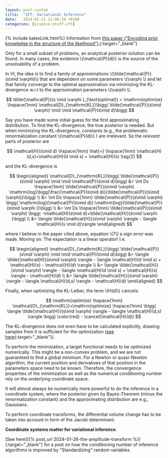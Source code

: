 ```yaml
---
layout: post-custom
title:  "IFT: Variational Inference"
date:   2024-02-21 11:06:58 +0100
categories: [science-stuff-ift]
---
```

{% include katexLink.html%}
Information from [this paper ("Encoding prior knowledge in the structure of the likelihood").](https://arxiv.org/pdf/1812.04403.pdf){:target="_blank"}

Only for a small subset of problems, an analytical posterior solution can be found. 
In many cases, the evidence \\(\mathcal{P}(d)\\) is the source of the unsolvability 
of a problem.

In VI, the idea is to find a family of approximations \\(\tilde{\mathcal{P}}(s\mid \varphi)\\) 
that are dependent on some parameters \\(\varphi \\) and let that family converge to the 
optimal approximation via minimizing the KL-divergence w.r.t to the 
approximation parameters \\(\varphi \\).

$$
\tilde{\mathcal{P}}(s \mid \varphi )_{\text{optimal}} = 
\mathrm{optimize} \hspace{1mm}
\mathcal{D}_{\mathrm{KL}}\bigg( \tilde{\mathcal{P}}(s\mid \varphi) \mid \mid \mathcal{P}(s\mid d)\bigg)
$$

Say you have made some initial guess for the first approximating distribution.
To find the KL-divergence, the true posterior is needed. But when minimizing the KL-divergence,
constants (e.g., the problematic renormalization constant \\(\mathcal{P}(d)\\) ) are
irrelevant. So the _relevant_ parts of posterior are 

$$
\mathcal{H}(s\mid d) \hspace{1mm} \hat{=} \hspace{1mm} \mathcal{H}(d,s)=\mathcal{H}(d \mid s) + \mathcal{H}(s) \tag{2}
$$

and the KL-divergence is

$$
\begin{aligned}
\mathcal{D}_{\mathrm{KL}}\bigg( \tilde{\mathcal{P}}(s\mid \varphi) \mid \mid \mathcal{P}(s\mid d)\bigg) 
&= \int  Ds \hspace{1mm} \tilde{\mathcal{P}}(s\mid \varphi) \mathrm{log}\bigg(\frac{\mathcal{P}(s\mid d)}{\tilde{\mathcal{P}}(s\mid \varphi)}\bigg) \\
&= \int  Ds \hspace{1mm} \tilde{\mathcal{P}}(s\mid \varphi) \bigg( \mathrm{log}(\mathcal{P}(s\mid d))-\mathrm{log}(\tilde{\mathcal{P}}(s\mid \varphi ))\bigg) \\
&= \int  Ds \hspace{1mm} \tilde{\mathcal{P}}(s\mid \varphi) \bigg( -\mathcal{H}(s\mid d)+\tilde{\mathcal{H}}(s\mid \varphi )\bigg) \\
&= \langle \tilde{\mathcal{H}}(s\mid \varphi) \rangle - \langle \mathcal{H}(s \mid d)\rangle
\end{aligned}
$$

where I believe in the paper cited above, equation \\(7\\) a sign error was made. Moving on: The expectation is a linear
operator! I.e. 

$$
\begin{aligned}
\mathcal{D}_{\mathrm{KL}}\bigg( \tilde{\mathcal{P}}(s\mid \varphi) \mid \mid \mathcal{P}(s\mid d)\bigg)
&= \langle \tilde{\mathcal{H}}(s\mid \varphi) \rangle - \langle  \mathcal{H}(d \mid s) + \mathcal{H}(s) - \mathcal{H}(d) \rangle \\ 
&= \langle \tilde{\mathcal{H}}(s\mid \varphi) \rangle - \langle  \mathcal{H}(d \mid s) + \mathcal{H}(s) \rangle - \mathcal{H}(d) \\
&= \langle \tilde{\mathcal{H}}(s\mid \varphi) \rangle - \langle  \mathcal{H}(d,s) \rangle - \mathcal{H}(d)
\end{aligned}
$$

Finally, when optimizing the KL-Leiber, the term \\(H(d)\\) cancels: 

$$
\mathrm{optimize} \hspace{1mm} \mathcal{D}_{\mathrm{KL}}=\mathrm{optimize} \hspace{1mm} 
\bigg( \langle \tilde{\mathcal{H}}(s\mid \varphi) \rangle - \langle  \mathcal{H}(d,s) \rangle \bigg)
\color{red} - \cancel{\mathcal{H}(d)}
$$

The KL-divergence does not even have to be calculated explicitly, drawing samples from it is sufficient
for the optimization
([see here](https://projecteuclid.org/journals/bayesian-analysis/volume-8/issue-4/Fixed-Form-Variational-Posterior-Approximation-through-Stochastic-Linear-Regression/10.1214/13-BA858.full){:target="_blank"}).

To perform the minimization, a target functional needs to be optimized numerically. This might be a
non-convex problem, and we are not guaranteed to find a global minimum. For a Newton or quasi-Newton 
algorithm, the current position and derivatives of that position in the parameters space need to be
known. Therefore, the convergence properties of the minimization as well as the numerical conditioning number
rely on the underlying coordinate space.  

It will almost always be numerically more powerful to do the inference in a coordinate system, where 
the posterior given by Bayes-Theorem (minus the renormalization constant) and the approximating distribution
are e.g., Gaussians. 

To perform coordinate transforms, the differential volume change has to be taken into account in form
of the Jacobi determinant. 

**Coordinate systems matter for variational inference**.

[See here]({% post_url 2024-01-26-the-amplitude-transform %}){:target="_blank"}
for a post on how the conditioning number of inference algorithms is improved by "Standardizing" random variables.